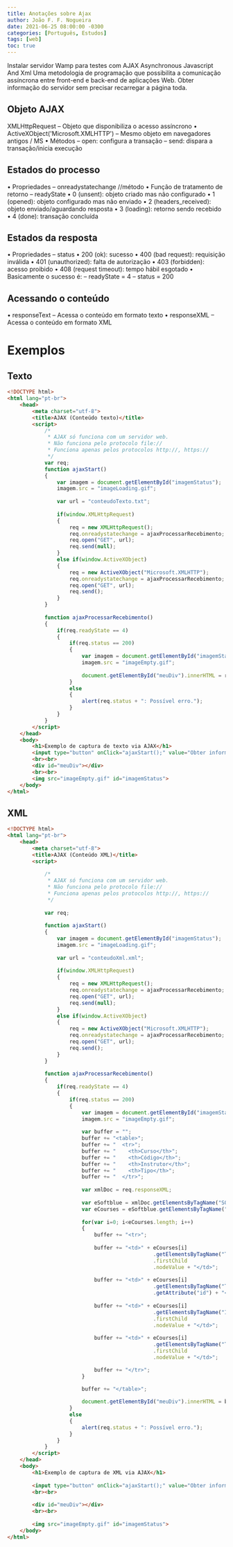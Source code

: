 ```yaml
---
title: Anotações sobre Ajax
author: João F. F. Nogueira
date: 2021-06-25 08:00:00 -0300
categories: [Português, Estudos]
tags: [web]
toc: true
---
```


Instalar servidor Wamp para testes com AJAX
Asynchronous Javascript And Xml
Uma metodologia de programação que possibilita a comunicação assíncrona entre front-end e back-end de aplicações Web.
Obter informação do servidor sem precisar recarregar a página toda.

## Objeto AJAX
XMLHttpRequest
– Objeto que disponibiliza o acesso assíncrono
• ActiveXObject('Microsoft.XMLHTTP')
– Mesmo objeto em navegadores antigos / MS
• Métodos
– open: configura a transação
– send: dispara a transação/inicia execução

## Estados do processo
• Propriedades
– onreadystatechange //método
• Função de tratamento de retorno
– readyState
• 0 (unsent): objeto criado mas não configurado
• 1 (opened): objeto configurado mas não enviado
• 2 (headers_received): objeto enviado/aguardando resposta
• 3 (loading): retorno sendo recebido
• 4 (done): transação concluída

## Estados da resposta
• Propriedades
– status
• 200 (ok): sucesso
• 400 (bad request): requisição inválida
• 401 (unauthorized): falta de autorização
• 403 (forbidden): acesso proibido
• 408 (request timeout): tempo hábil esgotado
• Basicamente o sucesso é:
– readyState = 4
– status = 200

## Acessando o conteúdo
• responseText
– Acessa o conteúdo em formato texto
• responseXML
– Acessa o conteúdo em formato XML

# Exemplos

## Texto

```html
<!DOCTYPE html>
<html lang="pt-br">
    <head>
        <meta charset="utf-8">
        <title>AJAX (Conteúdo texto)</title>
        <script>
            /*
             * AJAX só funciona com um servidor web.
             * Não funciona pelo protocolo file://
             * Funciona apenas pelos protocolos http://, https://
             */
            var req;
            function ajaxStart()
            {
                var imagem = document.getElementById("imagemStatus");
                imagem.src = "imageLoading.gif";
                
                var url = "conteudoTexto.txt";
                
                if(window.XMLHttpRequest)
                {
                    req = new XMLHttpRequest();
                    req.onreadystatechange = ajaxProcessarRecebimento;
                    req.open("GET", url);
                    req.send(null);
                }
                else if(window.ActiveXObject)
                {
                    req = new ActiveXObject("Microsoft.XMLHTTP");
                    req.onreadystatechange = ajaxProcessarRecebimento;
                    req.open("GET", url);
                    req.send();
                }
            }
            
            function ajaxProcessarRecebimento()
            {
                if(req.readyState == 4)
                {
                    if(req.status == 200)
                    {
                        var imagem = document.getElementById("imagemStatus");
                        imagem.src = "imageEmpty.gif";
                        
                        document.getElementById("meuDiv").innerHTML = req.responseText;
                    }
                    else
                    {
                        alert(req.status + ": Possível erro.");
                    }
                }
            }
        </script>
    </head>
    <body>
        <h1>Exemplo de captura de texto via AJAX</h1>
        <input type="button" onClick="ajaxStart();" value="Obter informação de texto via AJAX">
        <br><br>
        <div id="meuDiv"></div>
        <br><br>
        <img src="imageEmpty.gif" id="imagemStatus">
    </body>
</html>
```

## XML

```html
<!DOCTYPE html>
<html lang="pt-br">
    <head>
        <meta charset="utf-8">
        <title>AJAX (Conteúdo XML)</title>
        <script>
            
            /*
             * AJAX só funciona com um servidor web.
             * Não funciona pelo protocolo file://
             * Funciona apenas pelos protocolos http://, https://
             */
            
            var req;
            
            function ajaxStart()
            {
                var imagem = document.getElementById("imagemStatus");
                imagem.src = "imageLoading.gif";
                
                var url = "conteudoXml.xml";
                
                if(window.XMLHttpRequest)
                {
                    req = new XMLHttpRequest();
                    req.onreadystatechange = ajaxProcessarRecebimento;
                    req.open("GET", url);
                    req.send(null);
                }
                else if(window.ActiveXObject)
                {
                    req = new ActiveXObject("Microsoft.XMLHTTP");
                    req.onreadystatechange = ajaxProcessarRecebimento;
                    req.open("GET", url);
                    req.send();
                }
            }
            
            function ajaxProcessarRecebimento()
            {
                if(req.readyState == 4)
                {
                    if(req.status == 200)
                    {
                        var imagem = document.getElementById("imagemStatus");
                        imagem.src = "imageEmpty.gif";
                        
                        var buffer = "";
                        buffer += "<table>";
                        buffer += "  <tr>";
                        buffer += "    <th>Curso</th>";
                        buffer += "    <th>Código</th>";
                        buffer += "    <th>Instrutor</th>";
                        buffer += "    <th>Tipo</th>";
                        buffer += "  </tr>";
                        
                        var xmlDoc = req.responseXML;
                        
                        var eSoftblue = xmlDoc.getElementsByTagName("SOFTBLUE")[0];
                        var eCourses = eSoftblue.getElementsByTagName("COURSE");
                        
                        for(var i=0; i<eCourses.length; i++)
                        {
                            buffer += "<tr>";
                            
                            buffer += "<td>" + eCourses[i]
                                               .getElementsByTagName("TITLE")[0]
                                               .firstChild
                                               .nodeValue + "</td>";
                                               
                            buffer += "<td>" + eCourses[i]
                                               .getElementsByTagName("TITLE")[0]
                                               .getAttribute("id") + "</td>";
                                               
                            buffer += "<td>" + eCourses[i]
                                               .getElementsByTagName("INSTRUCTOR")[0]
                                               .firstChild
                                               .nodeValue + "</td>";
                            
                            buffer += "<td>" + eCourses[i]
                                               .getElementsByTagName("TYPE")[0]
                                               .firstChild
                                               .nodeValue + "</td>";

                            buffer += "</tr>";
                        }
 
                        buffer += "</table>";

                        document.getElementById("meuDiv").innerHTML = buffer;
                    }
                    else
                    {
                        alert(req.status + ": Possível erro.");
                    }
                }
            }
        </script>
    </head>
    <body>
        <h1>Exemplo de captura de XML via AJAX</h1>
        
        <input type="button" onClick="ajaxStart();" value="Obter informação de XML via AJAX">
        <br><br>
        
        <div id="meuDiv"></div>
        <br><br>
        
        <img src="imageEmpty.gif" id="imagemStatus">
    </body>
</html>
```

